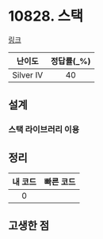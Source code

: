 # 10828. 스택

[링크](https://www.acmicpc.net/problem/10828)

|  난이도   | 정답률(\_%) |
| :-------: | :---------: |
| Silver IV |     40      |

## 설계

### 스택 라이브러리 이용

## 정리

| 내 코드 | 빠른 코드 |
| :-----: | :-------: |
|    0    |           |

## 고생한 점
